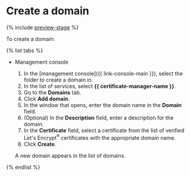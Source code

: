 # Create a domain

{% include [preview-stage](../../../_includes/certificate-manager/preview-stage.md) %}

To create a domain:

{% list tabs %}

- Management console
    1. In the [management console]({{ link-console-main }}), select the folder to create a domain in.
    1. In the list of services, select **{{ certificate-manager-name }}**.
    1. Go to the **Domains** tab.
    1. Click **Add domain**.
    1. In the window that opens, enter the domain name in the **Domain** field.
    1. (Optional) In the **Description** field, enter a description for the domain.
    1. In the **Certificate** field, select a certificate from the list of verified Let's Encrypt<sup>®</sup> certificates with the appropriate domain name.
    1. Click **Create**.

    A new domain appears in the list of domains.

{% endlist %}

